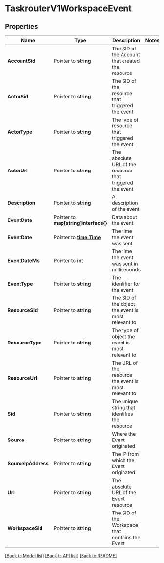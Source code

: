 # TaskrouterV1WorkspaceEvent

## Properties

Name | Type | Description | Notes
------------ | ------------- | ------------- | -------------
**AccountSid** | Pointer to **string** | The SID of the Account that created the resource |
**ActorSid** | Pointer to **string** | The SID of the resource that triggered the event |
**ActorType** | Pointer to **string** | The type of resource that triggered the event |
**ActorUrl** | Pointer to **string** | The absolute URL of the resource that triggered the event |
**Description** | Pointer to **string** | A description of the event |
**EventData** | Pointer to **map[string]interface{}** | Data about the event |
**EventDate** | Pointer to [**time.Time**](time.Time.md) | The time the event was sent |
**EventDateMs** | Pointer to **int** | The time the event was sent in milliseconds |
**EventType** | Pointer to **string** | The identifier for the event |
**ResourceSid** | Pointer to **string** | The SID of the object the event is most relevant to |
**ResourceType** | Pointer to **string** | The type of object the event is most relevant to |
**ResourceUrl** | Pointer to **string** | The URL of the resource the event is most relevant to |
**Sid** | Pointer to **string** | The unique string that identifies the resource |
**Source** | Pointer to **string** | Where the Event originated |
**SourceIpAddress** | Pointer to **string** | The IP from which the Event originated |
**Url** | Pointer to **string** | The absolute URL of the Event resource |
**WorkspaceSid** | Pointer to **string** | The SID of the Workspace that contains the Event |

[[Back to Model list]](../README.md#documentation-for-models) [[Back to API list]](../README.md#documentation-for-api-endpoints) [[Back to README]](../README.md)


